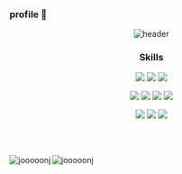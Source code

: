 ### profile 👋
  <div align="center">

![header](https://capsule-render.vercel.app/api?type=Waving&color=auto&height=250&section=header&text=Lee%20JaeJun&fontSize=70)

  
  ### Skills
  <img src="https://img.shields.io/badge/Java-26689A?style=for-the-badge&logo=OpenJDK&logoColor=white"/>
  <img src="https://img.shields.io/badge/Spring_Boot-6DB33F?style=for-the-badge&logo=SpringBoot&logoColor=white"/>
  <img src="https://img.shields.io/badge/Spring_Data_JPA-6DB33F?style=for-the-badge&logo=Spring&logoColor=white"/>
  <p>
  <img src="https://img.shields.io/badge/MySQL-4479A1?style=for-the-badge&logo=MySQL&logoColor=white"/>
  <img src="https://img.shields.io/badge/jenkins-%232C5263.svg?style=for-the-badge&logo=jenkins&logoColor=white"/></a>
  <img src="https://img.shields.io/badge/GitHub_Actions-3366FF?style=for-the-badge&logo=GitHubActions&logoColor=white"/>
  <img src="https://img.shields.io/badge/Docker-FFFFF0?style=for-the-badge&logo=Docker&logoColor=blue"/>
  <p>
  <img src="https://img.shields.io/badge/Intellij_IDEA-000000?style=for-the-badge&logo=IntelliJIDEA&logoColor=white"/>
  <img src="https://img.shields.io/badge/Notion-b4f5bd?style=for-the-badge&logo=Notion&logoColor=black"/>
  <img src="https://img.shields.io/badge/Github-181717?style=for-the-badge&logo=Github&logoColor=white"/>
  
  

</div>

<br></br>
<p><img align="left" src="https://github-readme-stats.vercel.app/api/top-langs?username=jooooonj&show_icons=true&locale=en&layout=compact" alt="jooooonj" /></p>

<p><img align="center" src="https://github-readme-stats.vercel.app/api?username=jooooonj&show_icons=true&locale=en" alt="jooooonj"/></p>
